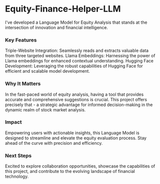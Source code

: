 # Equity-Finance-Helper-LLM

I've developed a Language Model for Equity Analysis that stands at the intersection of innovation and financial intelligence.

### Key Features

Triple-Website Integration: Seamlessly reads and extracts valuable data from three targeted websites.
Llama Embeddings: Harnessing the power of Llama embeddings for enhanced contextual understanding.
Hugging Face Development: Leveraging the robust capabilities of Hugging Face for efficient and scalable model development.

### Why It Matters
In the fast-paced world of equity analysis, having a tool that provides accurate and comprehensive suggestions is crucial. This project offers precisely that - a strategic advantage for informed decision-making in the dynamic realm of stock market analysis.

### Impact
Empowering users with actionable insights, this Language Model is designed to streamline and elevate the equity evaluation process. Stay ahead of the curve with precision and efficiency.

### Next Steps
Excited to explore collaboration opportunities, showcase the capabilities of this project, and contribute to the evolving landscape of financial technology.
